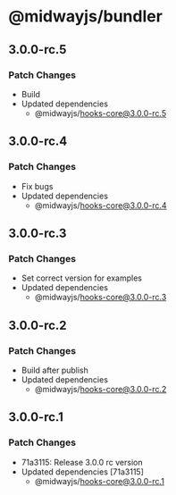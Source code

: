 # @midwayjs/bundler

## 3.0.0-rc.5

### Patch Changes

- Build
- Updated dependencies
  - @midwayjs/hooks-core@3.0.0-rc.5

## 3.0.0-rc.4

### Patch Changes

- Fix bugs
- Updated dependencies
  - @midwayjs/hooks-core@3.0.0-rc.4

## 3.0.0-rc.3

### Patch Changes

- Set correct version for examples
- Updated dependencies
  - @midwayjs/hooks-core@3.0.0-rc.3

## 3.0.0-rc.2

### Patch Changes

- Build after publish
- Updated dependencies
  - @midwayjs/hooks-core@3.0.0-rc.2

## 3.0.0-rc.1

### Patch Changes

- 71a3115: Release 3.0.0 rc version
- Updated dependencies [71a3115]
  - @midwayjs/hooks-core@3.0.0-rc.1
